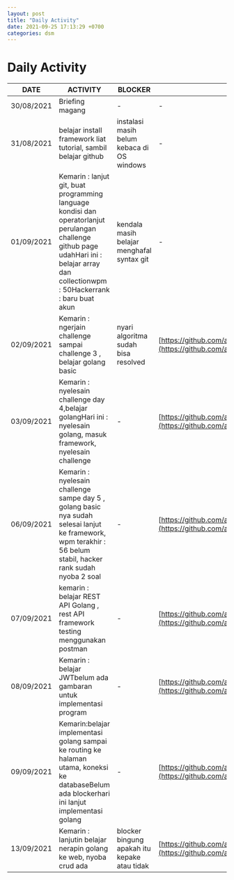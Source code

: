 ```yaml
---
layout: post
title: "Daily Activity"
date: 2021-09-25 17:13:29 +0700
categories: dsm
---
```


# Daily Activity

| DATE       | ACTIVITY                                                                                                                                                                                   | BLOCKER                                      | REPOSITORY                                                                                                           |
| ---------- | ------------------------------------------------------------------------------------------------------------------------------------------------------------------------------------------ | -------------------------------------------- | -------------------------------------------------------------------------------------------------------------------- |
| 30/08/2021 | Briefing magang                                                                                                                                                                            | -                                            | -                                                                                                                    |
| 31/08/2021 | belajar install framework liat tutorial, sambil belajar github                                                                                                                             | instalasi masih belum kebaca di OS windows   | -                                                                                                                    |
| 01/09/2021 | Kemarin : lanjut git, buat programming language kondisi dan operatorlanjut perulangan challenge github page udahHari ini : belajar array dan collectionwpm : 50Hackerrank : baru buat akun | kendala masih belajar menghafal syntax git   | -                                                                                                                    |
| 02/09/2021 | Kemarin : ngerjain challenge sampai challenge 3 , belajar golang basic                                                                                                                     | nyari algoritma sudah bisa resolved          | [https://github.com/adhiardiansyah/RefactoryChallengeDay3](https://github.com/adhiardiansyah/RefactoryChallengeDay3) |
| 03/09/2021 | Kemarin : nyelesain challenge day 4,belajar golangHari ini : nyelesain golang, masuk framework, nyelesain challenge                                                                        | -                                            | [https://github.com/adhiardiansyah/RefactoryChallengeDay5](https://github.com/adhiardiansyah/RefactoryChallengeDay5) |
| 06/09/2021 | Kemarin : nyelesain challenge sampe day 5 , golang basic nya sudah selesai lanjut ke framework, wpm terakhir : 56 belum stabil, hacker rank sudah nyoba 2 soal                             | -                                            | [https://github.com/adhiardiansyah/golang-rest-api](https://github.com/adhiardiansyah/golang-rest-api)               |
| 07/09/2021 | kemarin : belajar REST API Golang , rest API framework testing menggunakan postman                                                                                                         | -                                            | [https://github.com/adhiardiansyah/gin-gonic-rest-api](https://github.com/adhiardiansyah/gin-gonic-rest-api)         |
| 08/09/2021 | Kemarin : belajar JWTbelum ada gambaran untuk implementasi program                                                                                                                         | -                                            | [https://github.com/adhiardiansyah/gin-gonic-restful-api](https://github.com/adhiardiansyah/gin-gonic-restful-api)   |
| 09/09/2021 | Kemarin:belajar implementasi golang sampai ke routing ke halaman utama, koneksi ke databaseBelum ada blockerhari ini lanjut implementasi golang                                            | -                                            | [https://github.com/adhiardiansyah/goweb](https://github.com/adhiardiansyah/goweb)                                   |
| 13/09/2021 | Kemarin : lanjutin belajar nerapin golang ke web, nyoba crud ada                                                                                                                           | blocker bingung apakah itu kepake atau tidak | [https://github.com/adhiardiansyah/goshop](https://github.com/adhiardiansyah/goshop)                                 |

